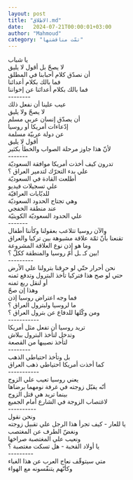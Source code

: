 ```yaml
---
layout: post
title: "الاطلاق.md"
date:   2024-07-21T00:00:01+03:00
author: "Mahmoud"
category: "تمّت مناقشتها"
---
```

يا شباب\
لا يصحّ بل أقول لا يليق\
أن نصدّق كلام أحبابنا في المطلق\
فما بالك بكلام أعدائنا\
فما بالك بكلام أعدائنا عن إخواننا\
\-\-\-\-\-\-\--\
عيب علينا أن نفعل ذلك\
لا يصحّ ولا يليق\
أن يصدّق إنسان عربي مسلم\
إدّعاءات أمريكا أو روسيا\
عن دولة عربيّة مسلمة\
أقول لا يليق\
لأنّ هذا جاوز مرحلة الصواب والخطأ بكثير\
\-\-\-\-\-\--\
تدرون كيف أخذت أمريكا موافقة السعوديّة\
علي بدء التحرّك لتدمير العراق ؟\
أطلعت القادة في السعوديّة\
علي تسجيلات فيديو\
للدبّابات العراقيّة\
وهي تجتاح الحدود السعوديّة\
عند منطقة الخفجي\
علي الحدود السعوديّة الكويتيّة\
\-\-\-\-\-\--\
والآن روسيا تتلاعب بعقولنا وكأننا أطفال\
تقنعنا بأنّ ثمّة علاقة مشبوهة بين تركيا والعراق\
وما هو إذن نوع العلاقة المشروعة\
بين كـ ـل أمّ روسيا والمنطقة ككلّ ؟!\
\-\-\-\-\-\-\-\--\
نحن أحرار حتّي لو حرقنا بترولنا علي الأرض\
حتي لو صح هذا فتركيا تأخذ البترول وتدفع ثمنه\
أو لنقل ربع ثمنه\
وهذا إن صحّ\
فما وجه اعتراض روسيا إذن\
ما لروسيا ولبترول العراق ؟\
ومن وكّلها للدفاع عن بترول العراق ؟\
\-\-\-\-\-\-\-\-\-\--\
تريد روسيا أن تفعل مثل أمريكا\
وتدخل لتأخذ البترول ببلاش\
لتأخذ نصيبها من القصعة\
\-\-\-\-\-\-\--\
بل وتأخذ احتياطي الذهب\
كما أخذت أمريكا احتياطي ذهب العراق\
\-\-\-\-\-\-\-\-\-\--\
يعني روسيا تعيب علي الزوج\
أنّه يقبّل زوجته في غرفة نومهما برضاها\
بينما تريد هي قتل الزوج\
لاغتصاب الزوجة في الشارع أمام الجميع\
\-\-\-\-\-\-\-\-\--\
ونحن نقول\
يا للعار - كيف تجرأ هذا الرجل علي تقبيل زوجته\
ونغضّ الطرف عن المغتصب\
ونعيب علي المغتصبة صراخها\
يا أولاد القحبة - هل تسكت مغتصبة ؟\
\-\-\-\-\-\-\-\--\
متي سيتوقّف نعاج العرب عن هذا الغباء\
وكأنّهم يتنفّسونه مع الهواء

